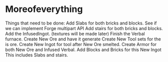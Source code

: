 Moreofeverything
================
Things that need to be done:
Add Slabs for both bricks and blocks.
See if we can implement Forge multipart API
Add stairs for both bricks and blocks.
Add the InfusedIngot. (textures will be made later)
Finish the Verbal furnace.
Create New Ore and have it generate
Create New Tool sets for the is ore.
Create New Ingot for tool after New Ore smelted.
Create Armor for both New Ore and Infused Verbal.
Add Blocks and Bricks for this New Ingot
This includes Slabs and stairs.
